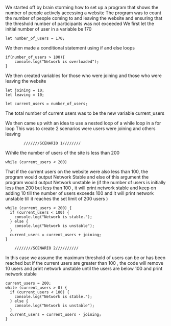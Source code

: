 We started off by brain storming how to set up a program that shows the number of people actively accessing a website 
The program was to count the number of people coming to and leaving the website and ensuring that the threshold number of participants was not exceeded
We first let the initial number of user in a variable be 170
```
let number_of_users = 170;
```
We then made a conditional statement using if and else loops
```
if(number_of_users > 100){
    console.log("Network is overloaded");
}
```
We then created variables for those who were joining and those who were leaving the website
```
let joining = 10;
let leaving = 10;

let current_users = number_of_users;
```
The total number of current users was to be the new variable current_users

We then came up with an idea to use a nested loop of a while loop in a for loop 
This was to create 2 scenarios were users were joining and others leaving
            
            ///////SCENARIO 1////////
W/hile the number of users of the site is less than 200
```
while (current_users < 200)
```
That if the current users on the website were also less than 100, the program would output Network Stable and else of this argument the program would output Network unstable ie (if the number of users is initially less than 200 but less than 100 , it will print network stable and keep on adding 10 till the number of users exceeds 100 and it will print network unstable till it reaches the set limit of 200 users  )

```
while (current_users < 200) {
  if (current_users < 100) {
    console.log("Network is stable.");
  } else {
    console.log("Network is unstable");
  }
  current_users = current_users + joining;
}
```
        ////////SCENARIO 2//////////
In this case we assume the maximum threshold of users can be or has been  reached but if the  current users are greater than 100 , the code will remove 10 users and print network unstable until the users are below 100 and print network stable 
```
current_users = 200;
while (current_users > 0) {
  if (current_users < 100) {
    console.log("Network is stable.");
  } else {
    console.log("Network is unstable");
  }
  current_users = current_users - joining;
}
```























